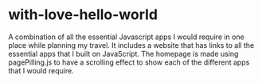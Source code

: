 # with-love-hello-world
A combination of all the essential Javascript apps I would require in one place while planning my travel.
It includes a website that has links to all the essential apps that I built on JavaScript. 
The homepage is made using pagePilling.js to have a scrolling effect to show each of the different apps that I would require.

